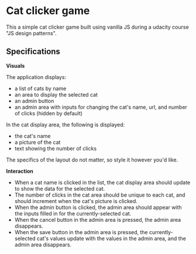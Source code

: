 # Cat clicker game
This a simple cat clicker game built using vanilla JS during a udacity course "JS design patterns".

## Specifications

__Visuals__

The application displays:
- a list of cats by name
- an area to display the selected cat
- an admin button
- an admin area with inputs for changing the cat's name, url, and number of clicks (hidden by default)

In the cat display area, the following is displayed:
- the cat's name
- a picture of the cat
- text showing the number of clicks

The specifics of the layout do not matter, so style it however you'd like.

__Interaction__

- When a cat name is clicked in the list, the cat display area should update to show the data for the selected cat.
- The number of clicks in the cat area should be unique to each cat, and should increment when the cat's picture is clicked.
- When the admin button is clicked, the admin area should appear with the inputs filled in for the currently-selected cat.
- When the cancel button in the admin area is pressed, the admin area disappears.
- When the save button in the admin area is pressed, the currently-selected cat's values update with the values in the admin area, and the admin area disappears.